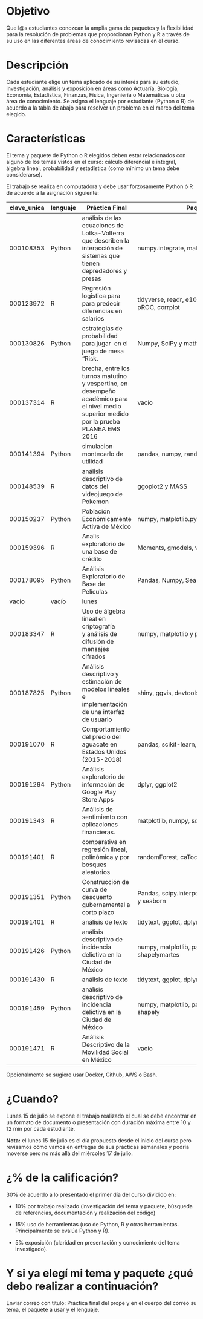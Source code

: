 # Objetivo

Que l@s estudiantes conozcan la amplia gama de paquetes y la flexibilidad para la resolución de problemas que proporcionan Python y R a través de su uso en las diferentes áreas de conocimiento revisadas en el curso.

# Descripción

Cada estudiante elige un tema aplicado de su interés para su estudio, investigación, análisis y exposición en áreas como Actuaría, Biología, Economía, Estadística, Finanzas, Física, Ingeniería o Matemáticas u otra área de conocimiento. Se asigna el lenguaje por estudiante (Python o R) de acuerdo a la tabla de abajo para resolver un problema en el marco del tema elegido.

# Características

El tema y paquete de Python o R elegidos deben estar relacionados con alguno de los temas vistos en el curso: cálculo diferencial e integral, álgebra lineal, probabilidad y estadística (como mínimo un tema debe considerarse).

El trabajo se realiza en computadora y debe usar forzosamente Python ó R de acuerdo a la asignación siguiente:

|clave_unica|lenguaje| Práctica Final|Paquetes|Día|
|-----------|--------|---------------|--------|----|
|000108353|Python|análisis de las ecuaciones de Lotka-Volterra que describen la interacción de sistemas que tienen depredadores y presas|numpy.integrate, matplotlib, sympy|lunes|
|000123972|R|Regresión logistica para para predecir diferencias en salarios|tidyverse, readr, e1071, kernlab, ROCR, pROC, corrplot|martes|
|000130826|Python|estrategias de probabilidad para jugar  en el juego de mesa “Risk.| Numpy, SciPy y math|lunes|
|000137314|R| brecha, entre los turnos matutino y vespertino, en desempeño académico para el nivel medio superior medido por la prueba PLANEA EMS 2016|vacío|martes|
|000141394|Python|simulacion montecarlo de utilidad|pandas, numpy, random|martes|
|000148539|R|análisis descriptivo de datos del videojuego de Pokemon|ggoplot2 y MASS|lunes|
|000150237|Python|Población Económicamente Activa de México|numpy, matplotlib.pyplot , scipy.interpolate|martes|
|000159396|R|Analis exploratorio de una base de crédito|Moments, gmodels, vcd y mixtools|martes|
|000178095|Python|Análisis Exploratorio de Base de Películas|Pandas, Numpy, Seaborn, Matplotlib
vacío|vacío|lunes|
|000183347|R|Uso de álgebra lineal en criptografía y análisis de difusión de mensajes cifrados|numpy, matplotlib y pandas.|martes|
|000187825|Python|Análisis descriptivo y estimación de modelos lineales e implementación de una interfaz de usuario|shiny, ggvis, devtools, tidyverse|martes|
|000191070|R|Comportamiento del precio del aguacate en Estados Unidos (2015-2018)|pandas, scikit-learn, seaborn|lunes|
|000191294|Python|Análisis exploratorio de información de Google Play Store Apps|dplyr, ggplot2|lunes|
|000191343|R|Análisis de sentimiento con aplicaciones financieras.|matplotlib, numpy, sqlite3, pandas, re
000191401|R|comparativa en regresión lineal, polinómica y por bosques aleatorios|randomForest, caTools, stats|martes|
|000191351|Python|Construcción de curva de descuento gubernamental a corto plazo|Pandas, scipy.interpolate, numpy, matplotlib y seaborn|martes|
|000191401|R|análisis de texto|tidytext, ggplot, dplyr y gutenbergr|lunes|
|000191426|Python|análisis descriptivo de incidencia delictiva en la Ciudad de México|numpy, matplotlib, pandas, geopandas y shapelymartes|
|000191430|R|análisis de texto|tidytext, ggplot, dplyr y gutenbergr|martes|
|000191459|Python|análisis descriptivo de incidencia delictiva en la Ciudad de México|numpy, matplotlib, pandas, geopandas y shapely|lunes|
|000191471|R|Análisis Descriptivo de la Movilidad Social en México|vacío|lunes|

Opcionalmente se sugiere usar Docker, Github, AWS o Bash.

# ¿Cuando?

Lunes 15 de julio se expone el trabajo realizado el cual se debe encontrar en un formato de documento o presentación con duración máxima entre 10 y 12 min por cada estudiante.

**Nota:** el lunes 15 de julio es el día propuesto desde el inicio del curso pero revisamos cómo vamos en entregas de sus prácticas semanales y podría moverse pero no más allá del miércoles 17 de julio.

# ¿% de la calificación?

30% de acuerdo a lo presentado el primer día del curso dividido en:

* 10% por trabajo realizado (investigación del tema y paquete, búsqueda de referencias, documentación y realización del código)

* 15% uso de herramientas (uso de Python, R y otras herramientas. Principalmente se evalúa Python y R).

* 5% exposición (claridad en presentación y conocimiento del tema investigado). 


# Y si ya elegí mi tema y paquete ¿qué debo realizar a continuación?

Enviar correo con título: Práctica final del prope y en el cuerpo del correo su tema, el paquete a usar y el lenguaje.
